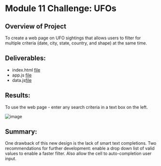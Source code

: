 # Module 11 Challenge: UFOs

## Overview of Project

To create a web page on UFO sightings that allows users to filter for multiple criteria (date, city, state, country, and shape) at the same time. 

## Deliverables:

- index.html [file](index.html)
- app.js [file](https://github.com/RARangel/UFOs/blob/main/static/js/app.js)
- data.js[file](https://github.com/RARangel/UFOs/blob/main/static/js/data.js)

## Results: 

To use the web page - enter any search criteria in a text box on the left.

![image](https://user-images.githubusercontent.com/98564776/163750027-51f037a2-3f4c-4725-8e1f-5a80ad7a4f7d.png)


## Summary: 

One drawback of this new design is the lack of smart text completions. Two recommendations for further development:  enable a drop down list of valid values to enable a faster filter. Also allow the cell to auto-completion user input.
